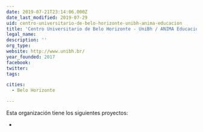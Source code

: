 ```yaml
---
date: 2019-07-21T23:14:06.000Z
date_last_modified: 2019-07-29
uid: centro-universitario-de-belo-horizonte-unibh-anima-educacion
title: 'Centro Universitario de Belo Horizonte - UniBh / ANIMA Educación'
legal_name: 
description: ''
org_type: 
website: http://www.unibh.br/
year_founded: 2017
facebook: 
twitter: 
tags:

cities: 
  - Belo Horizonte

---
```


Esta organización tiene los siguientes proyectos:

- [](/proyectos/desenvolvimento-de-tecnologia-verde-na-produção-de-energia-termica-com-impacto-global-significativo-na-matriz-energetica)
